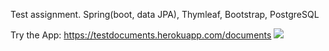 Test assignment. Spring(boot, data JPA), Thymleaf, Bootstrap, PostgreSQL

Try the App:
https://testdocuments.herokuapp.com/documents
<img src="diagram.jpg"/>
